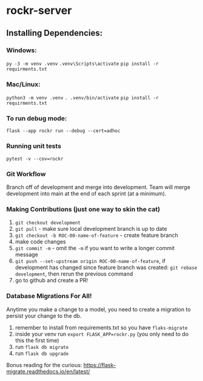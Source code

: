 # rockr-server
## Installing Dependencies:
### Windows:
```py -3 -m venv .venv```
```.venv\Scripts\activate```
```pip install -r requirments.txt```

### Mac/Linux:
```python3 -m venv .venv```
```. .venv/bin/activate```
```pip install -r requirments.txt```

### To run debug mode:
```flask --app rockr run --debug --cert=adhoc```

### Running unit tests
```pytest -v --cov=rockr```

### Git Workflow
Branch off of development and merge into development. Team will merge development into main at the end of each sprint (at a minimum).
### Making Contributions (just one way to skin the cat)
1. `git checkout development`
2. `git pull` - make sure local development branch is up to date
3. `git checkout -b ROC-00-name-of-feature` - create feature branch
4. make code changes
5. `git commit -m` - omit the `-m` if you want to write a longer commit message
6. `git push --set-upstream origin ROC-00-name-of-feature`, if development has changed since feature branch was created: `git rebase development`, then rerun the previous command
7. go to github and create a PR!

### Database Migrations For All!
Anytime you make a change to a model, you need to create a migration to persist your change to the db.
1. remember to install from requirements.txt so you have `flaks-migrate`
2. inside your venv run `export FLASK_APP=rockr.py` (you only need to do this the first time)
3. run `flask db migrate`
4. run `flask db upgrade`

Bonus reading for the curious: https://flask-migrate.readthedocs.io/en/latest/
